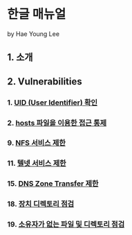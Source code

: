 # 한글 매뉴얼
by Hae Young Lee

## 1. 소개
## 2. Vulnerabilities
### 1. [UID (User Identifier) 확인](UID.md)
### 2. [hosts 파일을 이용한 접근 통제](TCPWrapper.md)
### 9. [NFS 서비스 제한](NFS.md)
### 11. [텔넷 서비스 제한](Telnet.md)
### 15. [DNS Zone Transfer 제한](DNS.md)
### 18. [장치 디렉토리 점검](dev.md)
### 19. [소유자가 없는 파일 및 디렉토리 점검](No-Owner.md)
